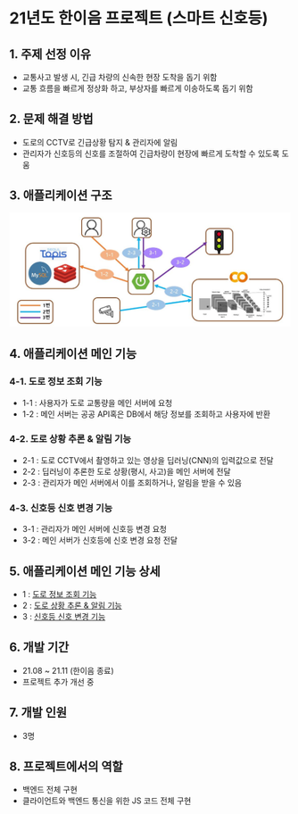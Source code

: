 # 21년도 한이음 프로젝트 (스마트 신호등)

## 1. 주제 선정 이유
- 교통사고 발생 시, 긴급 차량의 신속한 현장 도착을 돕기 위함
- 교통 흐름을 빠르게 정상화 하고, 부상자를 빠르게 이송하도록 돕기 위함

## 2. 문제 해결 방법
- 도로의 CCTV로 긴급상황 탐지 & 관리자에 알림
- 관리자가 신호등의 신호를 조절하여 긴급차량이 현장에 빠르게 도착할 수 있도록 도움

## 3. 애플리케이션 구조
![structure.png](./readme-imgs/structure.JPG)

## 4. 애플리케이션 메인 기능

### 4-1. 도로 정보 조회 기능
- 1-1 : 사용자가 도로 교통량을 메인 서버에 요청
- 1-2 : 메인 서버는 공공 API혹은 DB에서 해당 정보를 조회하고 사용자에 반환

### 4-2. 도로 상황 추론 & 알림 기능
- 2-1 : 도로 CCTV에서 촬영하고 있는 영상을 딥러닝(CNN)의 입력값으로 전달
- 2-2 : 딥러닝이 추론한 도로 상황(평시, 사고)을 메인 서버에 전달
- 2-3 : 관리자가 메인 서버에서 이를 조회하거나, 알림을 받을 수 있음

### 4-3. 신호등 신호 변경 기능
- 3-1 : 관리자가 메인 서버에 신호등 변경 요청
- 3-2 : 메인 서버가 신호등에 신호 변경 요청 전달

## 5. 애플리케이션 메인 기능 상세
- 1 : [도로 정보 조회 기능](./README-details/README-detail-1.md)
- 2 : [도로 상황 추론 & 알림 기능](./README-details/README-detail-2.md)
- 3 : [신호등 신호 변경 기능](./README-details/README-detail-3.md)

## 6. 개발 기간
- 21.08 ~ 21.11 (한이음 종료)
- 프로젝트 추가 개선 중

## 7. 개발 인원
- 3명

## 8. 프로젝트에서의 역할
- 백엔드 전체 구현
- 클라이언트와 백엔드 통신을 위한 JS 코드 전체 구현